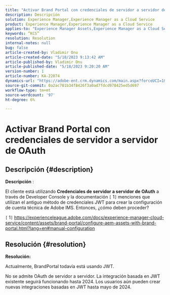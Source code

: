 ```yaml
---
title: "Activar Brand Portal con credenciales de servidor a servidor de OAuth"
description: Descripción
solution: Experience Manager,Experience Manager as a Cloud Service
product: Experience Manager,Experience Manager as a Cloud Service
applies-to: "Experience Manager Assets,Experience Manager as a Cloud Service,Experience Manager"
keywords: “KCS”
resolution: Resolution
internal-notes: null
bug: false
article-created-by: Vladimir Onu
article-created-date: "5/18/2023 9:13:42 AM"
article-published-by: Vladimir Onu
article-published-date: "5/18/2023 9:20:20 AM"
version-number: 1
article-number: KA-22074
dynamics-url: "https://adobe-ent.crm.dynamics.com/main.aspx?forceUCI=1&pagetype=entityrecord&etn=knowledgearticle&id=85752446-5cf5-ed11-8848-6045bd006c82"
source-git-commit: 0a2ac701b34f8426f3a0ad7fdcd978425ed5d697
workflow-type: tm+mt
source-wordcount: '97'
ht-degree: 6%

---
```


# Activar Brand Portal con credenciales de servidor a servidor de OAuth

## Descripción {#description}


<b>Descripción</b> :

El cliente está utilizando <b>Credenciales de servidor a servidor de OAuth</b> a través de Developer Console y la documentación `[` 1`]`  menciones que utilizan el antiguo método de credenciales JWT para crear la configuración de cuenta técnica de Adobe IMS. Entonces, ¿cómo deben proceder?

`[` 1`]`  https://experienceleague.adobe.com/docs/experience-manager-cloud-service/content/assets/brand-portal/configure-aem-assets-with-brand-portal.html?lang=en#manual-configuration




## Resolución {#resolution}


<b>Resolución:</b>

Actualmente, BrandPortal todavía está usando JWT.

No se admite OAuth de servidor a servidor. La integración basada en JWT existente seguirá funcionando hasta 2024. Los usuarios aún pueden crear nuevas integraciones basadas en JWT hasta mayo de 2024.

